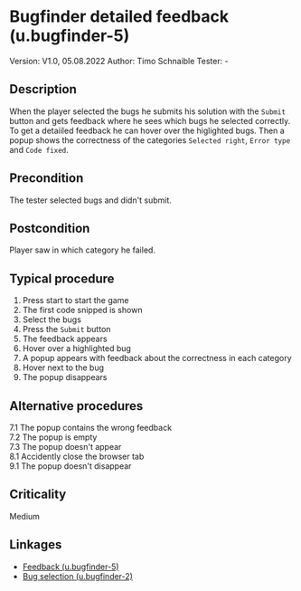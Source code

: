 # Bugfinder detailed feedback (u.bugfinder-5)


Version: V1.0, 05.08.2022
Author: Timo Schnaible
Tester: -

## Description

When the player selected the bugs he submits his solution with the `Submit` button and gets feedback where he sees which bugs he selected correctly. To get a detaiiled feedback he can hover over the higlighted bugs. Then a popup shows the correctness of the categories `Selected right`, `Error type` and `Code fixed`.

## Precondition

The tester selected bugs and didn't submit.

## Postcondition

Player saw in which category he failed.

## Typical procedure

1. Press start to start the game
2. The first code snipped is shown
3. Select the bugs
4. Press the `Submit` button
5. The feedback appears
6. Hover over a highlighted bug
7. A popup appears with feedback about the correctness in each category
8. Hover next to the bug
9. The popup disappears

## Alternative procedures

7.1 The popup contains the wrong feedback \
7.2 The popup is empty \
7.3 The popup doesn't appear \
8.1 Accidently close the browser tab \
9.1 The popup doesn't disappear

## Criticality

Medium

## Linkages

- [Feedback (u.bugfinder-5)](u-bugfinder-4-feedback.md)
- [Bug selection (u.bugfinder-2)](u-bugfinder-2-bug-selection.md)